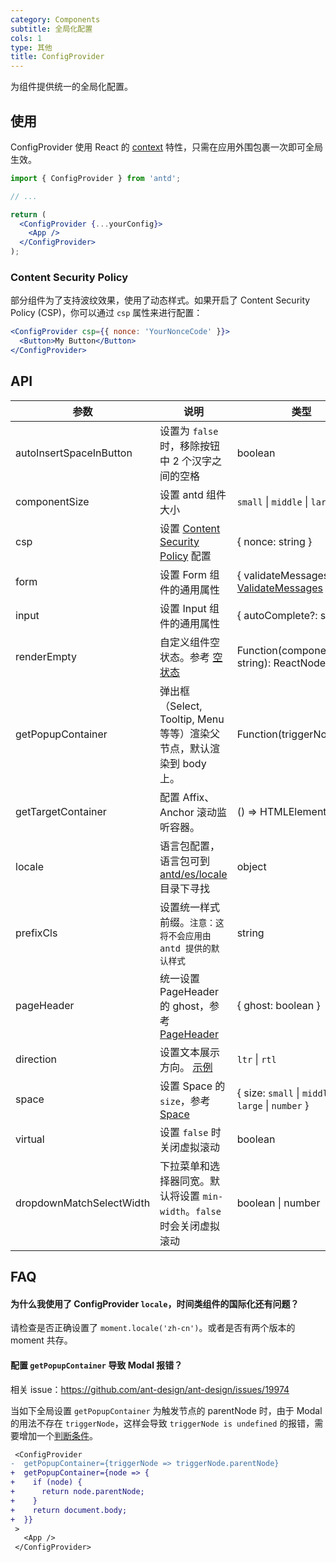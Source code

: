 ```yaml
---
category: Components
subtitle: 全局化配置
cols: 1
type: 其他
title: ConfigProvider
---
```


为组件提供统一的全局化配置。

## 使用

ConfigProvider 使用 React 的 [context](https://facebook.github.io/react/docs/context.html) 特性，只需在应用外围包裹一次即可全局生效。

```jsx
import { ConfigProvider } from 'antd';

// ...

return (
  <ConfigProvider {...yourConfig}>
    <App />
  </ConfigProvider>
);
```

### Content Security Policy

部分组件为了支持波纹效果，使用了动态样式。如果开启了 Content Security Policy (CSP)，你可以通过 `csp` 属性来进行配置：

```jsx
<ConfigProvider csp={{ nonce: 'YourNonceCode' }}>
  <Button>My Button</Button>
</ConfigProvider>
```

## API

| 参数 | 说明 | 类型 | 默认值 | 版本 |
| --- | --- | --- | --- | --- |
| autoInsertSpaceInButton | 设置为 `false` 时，移除按钮中 2 个汉字之间的空格 | boolean | true |  |
| componentSize | 设置 antd 组件大小 | `small` \| `middle` \| `large` | - |  |
| csp | 设置 [Content Security Policy](https://developer.mozilla.org/en-US/docs/Web/HTTP/CSP) 配置 | { nonce: string } | - |  |
| form | 设置 Form 组件的通用属性 | { validateMessages?: [ValidateMessages](/components/form/#validateMessages) } | - |  |
| input | 设置 Input 组件的通用属性 | { autoComplete?: string } | - | 4.2.0 |
| renderEmpty | 自定义组件空状态。参考 [空状态](/components/empty/) | Function(componentName: string): ReactNode | - |  |
| getPopupContainer | 弹出框（Select, Tooltip, Menu 等等）渲染父节点，默认渲染到 body 上。 | Function(triggerNode) | () => document.body |  |
| getTargetContainer | 配置 Affix、Anchor 滚动监听容器。 | () => HTMLElement | () => window | 4.2.0 |
| locale | 语言包配置，语言包可到 [antd/es/locale](http://unpkg.com/antd/es/locale/) 目录下寻找 | object | - |  |
| prefixCls | 设置统一样式前缀。`注意：这将不会应用由 antd 提供的默认样式` | string | ant |  |
| pageHeader | 统一设置 PageHeader 的 ghost，参考 [PageHeader](/components/page-header) | { ghost: boolean } | true |  |
| direction | 设置文本展示方向。 [示例](#components-config-provider-demo-direction) | `ltr` \| `rtl` | `ltr` |  |
| space | 设置 Space 的 `size`，参考 [Space](/components/space) | { size: `small` \| `middle` \| `large` \| `number` } | - | 4.1.0 |
| virtual | 设置 `false` 时关闭虚拟滚动 | boolean | - | 4.3.0 |
| dropdownMatchSelectWidth | 下拉菜单和选择器同宽。默认将设置 `min-width`。`false` 时会关闭虚拟滚动 | boolean \| number | - | 4.3.0 |

## FAQ

#### 为什么我使用了 ConfigProvider `locale`，时间类组件的国际化还有问题？

请检查是否正确设置了 `moment.locale('zh-cn')`。或者是否有两个版本的 moment 共存。

#### 配置 `getPopupContainer` 导致 Modal 报错？

相关 issue：https://github.com/ant-design/ant-design/issues/19974

当如下全局设置 `getPopupContainer` 为触发节点的 parentNode 时，由于 Modal 的用法不存在 `triggerNode`，这样会导致 `triggerNode is undefined` 的报错，需要增加一个[判断条件](https://github.com/afc163/feedback-antd/commit/3e4d1ad1bc1a38460dc3bf3c56517f737fe7d44a)。

```diff
 <ConfigProvider
-  getPopupContainer={triggerNode => triggerNode.parentNode}
+  getPopupContainer={node => {
+    if (node) {
+      return node.parentNode;
+    }
+    return document.body;
+  }}
 >
   <App />
 </ConfigProvider>
```
